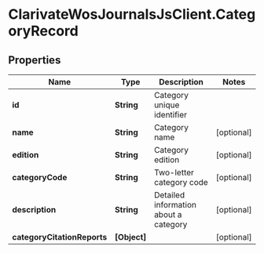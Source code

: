 # ClarivateWosJournalsJsClient.CategoryRecord

## Properties

Name | Type | Description | Notes
------------ | ------------- | ------------- | -------------
**id** | **String** | Category unique identifier | 
**name** | **String** | Category name | [optional] 
**edition** | **String** | Category edition | [optional] 
**categoryCode** | **String** | Two-letter category code | [optional] 
**description** | **String** | Detailed information about a category | [optional] 
**categoryCitationReports** | **[Object]** |  | [optional] 


